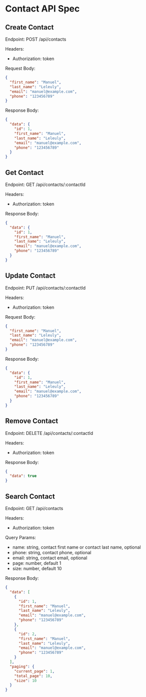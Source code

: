 # Contact API Spec

## Create Contact

Endpoint: POST /api/contacts

Headers:

- Authorization: token

Request Body:

```json
{
  "first_name": "Manuel",
  "last_name": "Leleuly",
  "email": "manuel@example.com",
  "phone": "123456789"
}
```

Response Body:

```json
{
  "data": {
    "id": 1,
    "first_name": "Manuel",
    "last_name": "Leleuly",
    "email": "manuel@example.com",
    "phone": "123456789"
  }
}
```

## Get Contact

Endpoint: GET /api/contacts/:contactId

Headers:

- Authorization: token

Response Body:

```json
{
  "data": {
    "id": 1,
    "first_name": "Manuel",
    "last_name": "Leleuly",
    "email": "manuel@example.com",
    "phone": "123456789"
  }
}
```

## Update Contact

Endpoint: PUT /api/contacts/:contactId

Headers:

- Authorization: token

Request Body:

```json
{
  "first_name": "Manuel",
  "last_name": "Leleuly",
  "email": "manuel@example.com",
  "phone": "123456789"
}
```

Response Body:

```json
{
  "data": {
    "id": 1,
    "first_name": "Manuel",
    "last_name": "Leleuly",
    "email": "manuel@example.com",
    "phone": "123456789"
  }
}
```

## Remove Contact

Endpoint: DELETE /api/contacts/:contactId

Headers:

- Authorization: token

Response Body:

```json
{
  "data": true
}
```

## Search Contact

Endpoint: GET /api/contacts

Headers:

- Authorization: token

Query Params:

- name: string, contact first name or contact last name, optional
- phone: string, contact phone, optional
- email: string, contact email, optional
- page: number, default 1
- size: number, default 10

Response Body:

```json
{
  "data": [
    {
      "id": 1,
      "first_name": "Manuel",
      "last_name": "Leleuly",
      "email": "manuel@example.com",
      "phone": "123456789"
    },
    {
      "id": 2,
      "first_name": "Manuel",
      "last_name": "Leleuly",
      "email": "manuel@example.com",
      "phone": "123456789"
    }
  ],
  "paging": {
    "current_page": 1,
    "total_page": 10,
    "size": 10
  }
}
```
